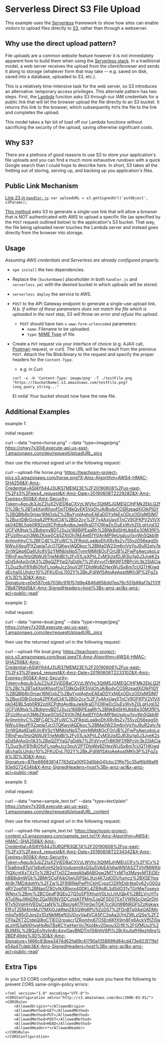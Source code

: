# Serverless Direct S3 File Upload

This example uses the [Serverless](https://serverless.com/) framework to show how sites can enable visitors to upload files directly to [S3](https://aws.amazon.com/s3/), rather than through a webserver.

## Why use the direct upload pattern?
File uploads are a common website feature however it is not immediately apparent how to build them when using the [Serverless stack](https://angerhofer.co/posts/tags/serverless).  In a traditional model, a web server receives the upload from the client/browser and sends it along to storage (whatever form that may take -- e.g. saved on disk, saved _into_ a database, uploaded to S3, etc.).

This is a relatively time-intensive task for the web server, so S3 introduces an alternative: temporary access privileges.  This alternate pattern has two steps.  First, the [Lambda](https://aws.amazon.com/lambda/) function asks S3 through our IAM credentials for a public link that will let the browser upload the file directly to an S3 bucket.  It returns this link to the browser, which subsequently `PUT`s the file to the link and completes the upload.

This model takes a fair bit of load off our Lambda functions without sacrificing the security of the upload, saving otherwise significant costs.

## Why S3?
There are a plethora of good reasons to use S3 to store your application's file uploads and you can find a much more exhaustive rundown with a quick Google search than I could hope to describe here.  In short, S3 takes all the fretting out of storing, serving up, and backing up you application's files.

## Public Link Mechanism
[Line 23 in `handler.js`](https://github.com/jangerhofer/serverlessS3Upload/blob/master/handler.js#L23): `var uploadURL = s3.getSignedUrl('putObject', s3Params);`

[This method](http://docs.aws.amazon.com/AWSJavaScriptSDK/latest/AWS/S3.html#getSignedUrl-property) asks S3 to generate a single-use link that will allow a browser that is NOT authenticated with AWS to upload a specific file (as specified by the `POST` request outlined below) to the application's S3 bucket.  That way, the file being uploaded never touches the Lambda server and instead goes directly from the browser into storage.

## Usage
_Assuming AWS credentials and Serverless are already configured properly._
- `npm install` the two dependencies.
- Replace the `[bucketName]` placeholder in both `handler.js` and `serverless.yml` with the desired bucket in which uploads will be stored.
- `serverless deploy` the service to AWS.
- `POST` to the API Gateway endpoint to generate a single-use upload link. _N.b. If either of these parameters does not match the file which is uploaded in the next step, S3 will throw an error and refuse the upload._
  - `POST` should have two `x-www-form-urlencoded` parameters:
    - `name`: Filename to be uploaded.
    - `type`: [MIME Type](https://developer.mozilla.org/en-US/docs/Web/HTTP/Basics_of_HTTP/MIME_types) of file.
- Create a `PUT` request via your interface of choice (e.g. AJAX call, [Postman](https://www.getpostman.com/) request, or curl).  The URL will be the result from the previous `POST`.  Attach the file Blob/binary to the request and specify the proper headers for the `Content-Type`.
  - e.g. in Curl:
  ```
  curl -v -H 'Content-Type: image/png' -T ./testFile.png "https://[bucketName].s3.amazonaws.com/testFile.png?long_query_string..."
  ```

  Et voila!  Your bucket should now have the new file.

## Additional Examples

example 1:

initial request:

curl --data "name=horse.png" --data "type=image/png" https://ohwy7x30i8.execute-api.us-east-1.amazonaws.com/dev/requestUploadURL_pics

then use the returned signed url in the following request:

curl --upload-file horse.png 'https://teachosm-project-pics.s3.amazonaws.com/horse.png?X-Amz-Algorithm=AWS4-HMAC-SHA256&X-Amz-Credential=ASIAY644J3UR37MEM23E%2F20190608%2Fus-east-1%2Fs3%2Faws4_request&X-Amz-Date=20190608T222928Z&X-Amz-Expires=900&X-Amz-Security-Token=AgoJb3JpZ2luX2VjED8aCXVzLWVhc3QtMSJGMEQCIHFMk2EkLQ2fD%2Bc%2BTq4XqiIKhsofOoTD8kQvEK5VqOhJAiBodvCOSRzeadXiOIkPlQY%2BQBIbRc0niax16NOxbZ%2BuYyqlAghoEAEaDDYxNjExODczODIxMSIM7%2BuctDBrGckqA2PFKoICI4%2BGr2cv%2F7v4AxUayIITnCV9OFKPV2VIVXpk04DBL5qb0R92zdXCPdtqAydbsJwkRraD7jOWwDcDuExWvhZ0LgHJgl32UCFVA9txk%2BdjsmyBDTJ3vJz166BjPEaaRh%2BNkBdSHtUbbEe30M3fR%2FUzlIhruch3MbZKsw0Cb5ZXtOh7AEAetEfY0AnMP9eUsdcuj1xvWn5Qkb9IArjlmnhhyC%2BFC4E%2FuWC%2FRgizLqaIkoDhXRv9sZy755vzD56eagShNWvJjXeufPXZqplaTJcO7QKwvlAQDkoc%2BMa0W23m6njVgYoJ9uR2qIv7e2rrWQAp6Da6UIc8VSzYMNbIsNpSTymrMMjt8OcFOrUB%2FwPsAwcokoLg11RnjFwu1HzQNWJ9TrleMdBi%2Fy51LjsXPtjLZyM3UisfDJR3lu1g0J3JyeK2ssDd5AjAxGn1A3%2BgQZPYaQ7gDdIk7%2FdVyvtTrBK9IFDfBPcVc3k2SlACiaTLDuz9uY81hBjOfoFLnqAvJcz3nuV2PTDlpWq8ZHexWjJSx8m7cUQTHKiwddEcha0LUhdcr10%2FKUDvL7I02Y%2BkJFdlWfSAtoAeAqstMKh3P%2FgZsA%3D%3D&X-Amz-Signature=e0e587ceb7036c916157d9e4846d656dd7ea78c551b66af7a2131f78b879fdd5&X-Amz-SignedHeaders=host%3Bx-amz-acl&x-amz-acl=public-read'

example 2:

initial request:

curl --data "name=boat.jpeg" --data "type=image/jpeg" https://ohwy7x30i8.execute-api.us-east-1.amazonaws.com/dev/requestUploadURL_pics

then use the returned signed url in the following request:

curl --upload-file boat.jpeg 'https://teachosm-project-pics.s3.amazonaws.com/boat.jpeg?X-Amz-Algorithm=AWS4-HMAC-SHA256&X-Amz-Credential=ASIAY644J3UR37MEM23E%2F20190608%2Fus-east-1%2Fs3%2Faws4_request&X-Amz-Date=20190608T223310Z&X-Amz-Expires=900&X-Amz-Security-Token=AgoJb3JpZ2luX2VjED8aCXVzLWVhc3QtMSJGMEQCIHFMk2EkLQ2fD%2Bc%2BTq4XqiIKhsofOoTD8kQvEK5VqOhJAiBodvCOSRzeadXiOIkPlQY%2BQBIbRc0niax16NOxbZ%2BuYyqlAghoEAEaDDYxNjExODczODIxMSIM7%2BuctDBrGckqA2PFKoICI4%2BGr2cv%2F7v4AxUayIITnCV9OFKPV2VIVXpk04DBL5qb0R92zdXCPdtqAydbsJwkRraD7jOWwDcDuExWvhZ0LgHJgl32UCFVA9txk%2BdjsmyBDTJ3vJz166BjPEaaRh%2BNkBdSHtUbbEe30M3fR%2FUzlIhruch3MbZKsw0Cb5ZXtOh7AEAetEfY0AnMP9eUsdcuj1xvWn5Qkb9IArjlmnhhyC%2BFC4E%2FuWC%2FRgizLqaIkoDhXRv9sZy755vzD56eagShNWvJjXeufPXZqplaTJcO7QKwvlAQDkoc%2BMa0W23m6njVgYoJ9uR2qIv7e2rrWQAp6Da6UIc8VSzYMNbIsNpSTymrMMjt8OcFOrUB%2FwPsAwcokoLg11RnjFwu1HzQNWJ9TrleMdBi%2Fy51LjsXPtjLZyM3UisfDJR3lu1g0J3JyeK2ssDd5AjAxGn1A3%2BgQZPYaQ7gDdIk7%2FdVyvtTrBK9IFDfBPcVc3k2SlACiaTLDuz9uY81hBjOfoFLnqAvJcz3nuV2PTDlpWq8ZHexWjJSx8m7cUQTHKiwddEcha0LUhdcr10%2FKUDvL7I02Y%2BkJFdlWfSAtoAeAqstMKh3P%2FgZsA%3D%3D&X-Amz-Signature=87be666838147763d2a00f03d0bb041cbc21ffe75c35af6b98af693e9272434b&X-Amz-SignedHeaders=host%3Bx-amz-acl&x-amz-acl=public-read'


example 3:

initial request:

curl --data "name=sample_text.txt" --data "type=text/plain" https://ohwy7x30i8.execute-api.us-east-1.amazonaws.com/dev/requestUploadURL_content

then use the returned signed url in the following request:

curl --upload-file sample_text.txt 'https://teachosm-project-content.s3.amazonaws.com/sample_text.txt?X-Amz-Algorithm=AWS4-HMAC-SHA256&X-Amz-Credential=ASIAY644J3URQPR3QE74%2F20190608%2Fus-east-1%2Fs3%2Faws4_request&X-Amz-Date=20190608T223434Z&X-Amz-Expires=900&X-Amz-Security-Token=AgoJb3JpZ2luX2VjED8aCXVzLWVhc3QtMSJHMEUCIFs%2F1Cv%2F5ja6mx8TuV1x6xKinHQ1eSVodugml4xGSu5VAiEA1djwWN1ASZTVhjfMWKb7tQXcntXxTXzTx%2B2g1TnDZ2wqqAIIaBABGgw2MTYxMTg3MzgyMTEiDErh8B8idmWGk%2BMr5CqFAibOlwU0PSkLlXzj4K7JdODU1umcz%2BXSEYpqAh9r7MD4dqhYs%2FZw%2F6l9lNePwPhCkHCypzCl291tDdr4tq0y62yO0GzgRY2opfW%2BNapfZROytkXBlxnx40DKL4ZB9q8LSdSdO31yTGrMwToxevoWNnx%2Bmr%2BCGpdF9QEo27Q5s5P1lXhutVGLtcLhlUQb4%2BELVrcHTvATu0NuJWqDNcZQa1R0NVSDCztdATPMmZJaQFSD0TEeTVWNScOpQrDhIRTv50VgHHVEDsCzaN1jj%2BpUgAf7Fhlr0ejTGK7cc9GtWBNRGFtiZzKgkwxEfFoTZEM4lmMJ17MXj0JdjRtejZ83QWgRPU1iZzD57%2FDnBTq0AeGADMnmIiqTe95rDJpg2s1DzNkM6eftGUGyvVa4VCA5FC2pAa2i7ntZWLzQSg%2FZCFllaZKTZCtdeQl8qCTIEO2rpskcr1ZRxmhn67O5En6KfX9m8Fq6AckVffiZ0IaaLzjH53aNXHygHpRpTBsKCYwHwrVo7KpI4ky20pou3ZrfK%2FGfMUu3%2BUIMSL%2BQzEo1tyIm8c4oviGayBNDTm1S6hhV6Pl%2BrXoJtafH9ezh6rq%2BDF49dg%3D%3D&X-Amz-Signature=1466c83bea3474d62fa89c41790a1358899d84cd473e923f71fe1e54a47cdeb3&X-Amz-SignedHeaders=host%3Bx-amz-acl&x-amz-acl=public-read'

## Extra Tips
In your S3 CORS configuration editor, make sure you have the following to prevent CORS same-origin-policy errors:
```
<?xml version="1.0" encoding="UTF-8"?>
<CORSConfiguration xmlns="http://s3.amazonaws.com/doc/2006-03-01/">
<CORSRule>
    <AllowedOrigin>*</AllowedOrigin>
    <AllowedMethod>GET</AllowedMethod>
    <AllowedMethod>PUT</AllowedMethod>
    <AllowedMethod>POST</AllowedMethod>
    <AllowedMethod>HEAD</AllowedMethod>
    <AllowedHeader>*</AllowedHeader>
</CORSRule>
</CORSConfiguration>
```
